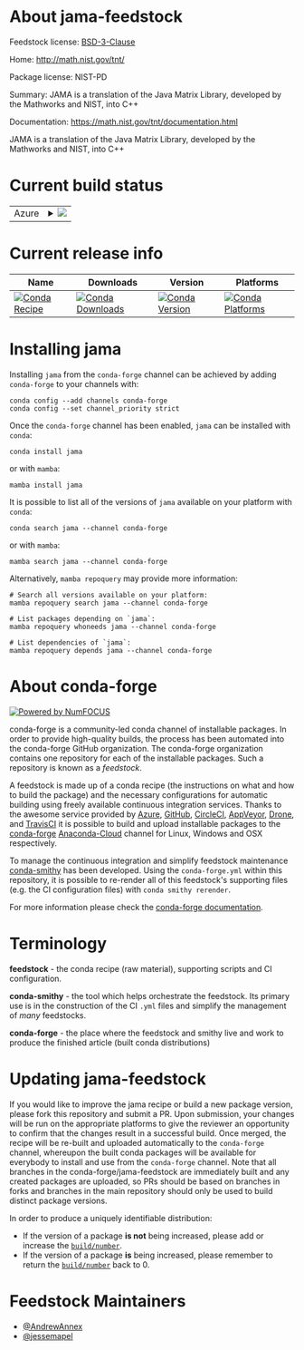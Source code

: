 About jama-feedstock
====================

Feedstock license: [BSD-3-Clause](https://github.com/conda-forge/jama-feedstock/blob/main/LICENSE.txt)

Home: http://math.nist.gov/tnt/

Package license: NIST-PD

Summary: JAMA is a translation of the Java Matrix Library, developed by the Mathworks and NIST, into C++

Documentation: https://math.nist.gov/tnt/documentation.html

JAMA is a translation of the Java Matrix Library,
developed by the Mathworks and NIST, into C++


Current build status
====================


<table>
    
  <tr>
    <td>Azure</td>
    <td>
      <details>
        <summary>
          <a href="https://dev.azure.com/conda-forge/feedstock-builds/_build/latest?definitionId=13512&branchName=main">
            <img src="https://dev.azure.com/conda-forge/feedstock-builds/_apis/build/status/jama-feedstock?branchName=main">
          </a>
        </summary>
        <table>
          <thead><tr><th>Variant</th><th>Status</th></tr></thead>
          <tbody><tr>
              <td>linux_64</td>
              <td>
                <a href="https://dev.azure.com/conda-forge/feedstock-builds/_build/latest?definitionId=13512&branchName=main">
                  <img src="https://dev.azure.com/conda-forge/feedstock-builds/_apis/build/status/jama-feedstock?branchName=main&jobName=linux&configuration=linux%20linux_64_" alt="variant">
                </a>
              </td>
            </tr><tr>
              <td>osx_64</td>
              <td>
                <a href="https://dev.azure.com/conda-forge/feedstock-builds/_build/latest?definitionId=13512&branchName=main">
                  <img src="https://dev.azure.com/conda-forge/feedstock-builds/_apis/build/status/jama-feedstock?branchName=main&jobName=osx&configuration=osx%20osx_64_" alt="variant">
                </a>
              </td>
            </tr><tr>
              <td>osx_arm64</td>
              <td>
                <a href="https://dev.azure.com/conda-forge/feedstock-builds/_build/latest?definitionId=13512&branchName=main">
                  <img src="https://dev.azure.com/conda-forge/feedstock-builds/_apis/build/status/jama-feedstock?branchName=main&jobName=osx&configuration=osx%20osx_arm64_" alt="variant">
                </a>
              </td>
            </tr><tr>
              <td>win_64</td>
              <td>
                <a href="https://dev.azure.com/conda-forge/feedstock-builds/_build/latest?definitionId=13512&branchName=main">
                  <img src="https://dev.azure.com/conda-forge/feedstock-builds/_apis/build/status/jama-feedstock?branchName=main&jobName=win&configuration=win%20win_64_" alt="variant">
                </a>
              </td>
            </tr>
          </tbody>
        </table>
      </details>
    </td>
  </tr>
</table>

Current release info
====================

| Name | Downloads | Version | Platforms |
| --- | --- | --- | --- |
| [![Conda Recipe](https://img.shields.io/badge/recipe-jama-green.svg)](https://anaconda.org/conda-forge/jama) | [![Conda Downloads](https://img.shields.io/conda/dn/conda-forge/jama.svg)](https://anaconda.org/conda-forge/jama) | [![Conda Version](https://img.shields.io/conda/vn/conda-forge/jama.svg)](https://anaconda.org/conda-forge/jama) | [![Conda Platforms](https://img.shields.io/conda/pn/conda-forge/jama.svg)](https://anaconda.org/conda-forge/jama) |

Installing jama
===============

Installing `jama` from the `conda-forge` channel can be achieved by adding `conda-forge` to your channels with:

```
conda config --add channels conda-forge
conda config --set channel_priority strict
```

Once the `conda-forge` channel has been enabled, `jama` can be installed with `conda`:

```
conda install jama
```

or with `mamba`:

```
mamba install jama
```

It is possible to list all of the versions of `jama` available on your platform with `conda`:

```
conda search jama --channel conda-forge
```

or with `mamba`:

```
mamba search jama --channel conda-forge
```

Alternatively, `mamba repoquery` may provide more information:

```
# Search all versions available on your platform:
mamba repoquery search jama --channel conda-forge

# List packages depending on `jama`:
mamba repoquery whoneeds jama --channel conda-forge

# List dependencies of `jama`:
mamba repoquery depends jama --channel conda-forge
```


About conda-forge
=================

[![Powered by
NumFOCUS](https://img.shields.io/badge/powered%20by-NumFOCUS-orange.svg?style=flat&colorA=E1523D&colorB=007D8A)](https://numfocus.org)

conda-forge is a community-led conda channel of installable packages.
In order to provide high-quality builds, the process has been automated into the
conda-forge GitHub organization. The conda-forge organization contains one repository
for each of the installable packages. Such a repository is known as a *feedstock*.

A feedstock is made up of a conda recipe (the instructions on what and how to build
the package) and the necessary configurations for automatic building using freely
available continuous integration services. Thanks to the awesome service provided by
[Azure](https://azure.microsoft.com/en-us/services/devops/), [GitHub](https://github.com/),
[CircleCI](https://circleci.com/), [AppVeyor](https://www.appveyor.com/),
[Drone](https://cloud.drone.io/welcome), and [TravisCI](https://travis-ci.com/)
it is possible to build and upload installable packages to the
[conda-forge](https://anaconda.org/conda-forge) [Anaconda-Cloud](https://anaconda.org/)
channel for Linux, Windows and OSX respectively.

To manage the continuous integration and simplify feedstock maintenance
[conda-smithy](https://github.com/conda-forge/conda-smithy) has been developed.
Using the ``conda-forge.yml`` within this repository, it is possible to re-render all of
this feedstock's supporting files (e.g. the CI configuration files) with ``conda smithy rerender``.

For more information please check the [conda-forge documentation](https://conda-forge.org/docs/).

Terminology
===========

**feedstock** - the conda recipe (raw material), supporting scripts and CI configuration.

**conda-smithy** - the tool which helps orchestrate the feedstock.
                   Its primary use is in the construction of the CI ``.yml`` files
                   and simplify the management of *many* feedstocks.

**conda-forge** - the place where the feedstock and smithy live and work to
                  produce the finished article (built conda distributions)


Updating jama-feedstock
=======================

If you would like to improve the jama recipe or build a new
package version, please fork this repository and submit a PR. Upon submission,
your changes will be run on the appropriate platforms to give the reviewer an
opportunity to confirm that the changes result in a successful build. Once
merged, the recipe will be re-built and uploaded automatically to the
`conda-forge` channel, whereupon the built conda packages will be available for
everybody to install and use from the `conda-forge` channel.
Note that all branches in the conda-forge/jama-feedstock are
immediately built and any created packages are uploaded, so PRs should be based
on branches in forks and branches in the main repository should only be used to
build distinct package versions.

In order to produce a uniquely identifiable distribution:
 * If the version of a package **is not** being increased, please add or increase
   the [``build/number``](https://docs.conda.io/projects/conda-build/en/latest/resources/define-metadata.html#build-number-and-string).
 * If the version of a package **is** being increased, please remember to return
   the [``build/number``](https://docs.conda.io/projects/conda-build/en/latest/resources/define-metadata.html#build-number-and-string)
   back to 0.

Feedstock Maintainers
=====================

* [@AndrewAnnex](https://github.com/AndrewAnnex/)
* [@jessemapel](https://github.com/jessemapel/)

